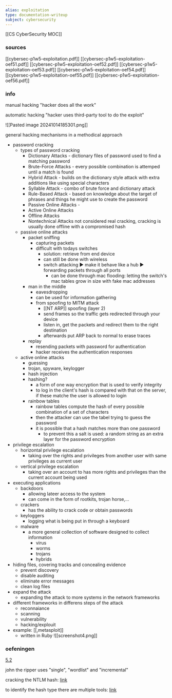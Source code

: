 ```yaml
---
alias: exploitation
type: documentation-writeup
subject: cybersecurity
---
```

[[CS CyberSecurity MOC]]
### sources

[[cybersec-p1w5-exploitation.pdf]]
[[cybersec-p1w5-exploitation-oef51.pdf]]
[[cybersec-p1w5-exploitation-oef52.pdf]]
[[cybersec-p1w5-exploitation-oef53.pdf]]
[[cybersec-p1w5-exploitation-oef54.pdf]]
[[cybersec-p1w5-exploitation-oef55.pdf]]
[[cybersec-p1w5-exploitation-oef56.pdf]]

### info

manual hacking
"hacker does all the work"

automatic hacking
"hacker uses third-party tool to do the exploit"

![[Pasted image 20241014185301.png]]

general hacking mechanisms in a methodical approach
- password cracking
	- types of password cracking
		- Dictionary Attacks - dictionary files of password used to find a matching password
		- Brute-Force Attacks - every possible combination is attemped until a match is found
		- Hybrid Attack - builds on the dictionary style attack with extra additions like using special characters
		- Syllable Attack - combo of brute force and dictionary attack
		- Rule-Based Attack - based on knowledge about the target of phrases and things he might use to create the password
		- Passive Online Attacks - 
		- Active Online Attacks
		- Offline Attacks
		- Nontechnical Attacks
	not considered real cracking, cracking is usually done offline with a compromised hash
	- passive online attacks
		- packet sniffing
			- capturing packets
			- difficult with todays switches
				- solution: retrieve from end device
				- can still be done with wireless
				- switch attacking ▶ make it behave like a hub ▶ forwarding packets through all ports
					- can be done through mac flooding: letting the switch's mac tables grow in size with fake mac addresses
		- man in the middle
			- eavesdropping
			- can be used for information gathering
			- from spoofing to MITM attack
				- [[NT ARP]] spoofing (layer 2)
				- send frames so the traffic gets redirected through your device
				- listen in, get the packets and redirect them to the right destination
				- afterwards put ARP back to normal to erase traces
		- replay
			- resending packets with password for authentication
			- hacker receives the authentication responses
	- active online attacks
		- guessing
		- trojan, spyware, keylogger
		- hash injection
		- hashing?
			- a form of one way encryption that is used to verify integrity
			- to log in the client's hash is compared with that on the server, if these matche the user is allowed to login
		- rainbow tables
			- rainbow tables compute the hash of every possible combination of a set of characters
			- then the attacker can use the tabel trying to guess the password
			- it is possible that a hash matches more than one password
				- to prevent this a salt is used: a random string as an extra layer for the password encryption
- privilege escalation
	- horizontal privilege escalation
		- taking over the rights and privileges from another user with same privileges as current user
	- vertical privilege escalation
		- taking over an account to has more rights and privileges than the current account being used
- executing applications
	- backdoors
		- allowing lateer access to the system
		- can come in the form of rootkits, trojan horse,...
	- crackers
		- has the ability to crack code or obtain passwords
	- keyloggers
		- logging what is being put in through a keyboard
	- malware
		- a more general collection of software designed to collect information
			- virus
			- worms
			- trojans
			- hybrids
- hiding files, covering tracks and concealing evidence
	- prevent discovery
	- disable auditing
	- eliminate error messages
	- clean log files
- expand the attack
	- expanding the attack to more systems in the network
frameworks
- different frameworks in differens steps of the attack
	- reconnaiance
	- scanning
	- vulnerability
	- hacking/explouit
- example: [[,metasploit]]
	- written in Ruby
![[screenshot4.png]]

### oefeningen

<u>5.2</u>

john the ripper uses "single", "wordlist" and "incremental"

cracking the NTLM hash: [link](https://medium.com/cyber-security-resources/hacking-and-cracking-ntlm-hash-to-get-windows-admin-password-f44819b01db5) 

to identify the hash type there are multiple tools: [link](https://hashes.com/en/tools/hash_identifier) 